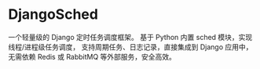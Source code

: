# DjangoSched
一个轻量级的 Django 定时任务调度框架。 基于 Python 内置 sched 模块，实现线程/进程级任务调度， 支持周期任务、日志记录，直接集成到 Django 应用中， 无需依赖 Redis 或 RabbitMQ 等外部服务，安全高效。
